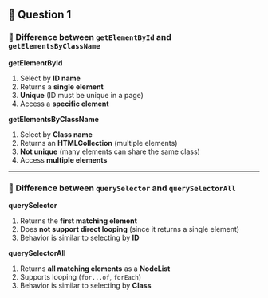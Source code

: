 ## 📌 Question 1

### 🔹 Difference between `getElementById` and `getElementsByClassName`

**getElementById**
1. Select by **ID name**
2. Returns a **single element**
3. **Unique** (ID must be unique in a page)
4. Access a **specific element**

**getElementsByClassName**
1. Select by **Class name**
2. Returns an **HTMLCollection** (multiple elements)
3. **Not unique** (many elements can share the same class)
4. Access **multiple elements**

---

### 🔹 Difference between `querySelector` and `querySelectorAll`

**querySelector**
1. Returns the **first matching element**
2. Does **not support direct looping** (since it returns a single element)
3. Behavior is similar to selecting by **ID**

**querySelectorAll**
1. Returns **all matching elements** as a **NodeList**
2. Supports looping (`for...of`, `forEach`)
3. Behavior is similar to selecting by **Class**
